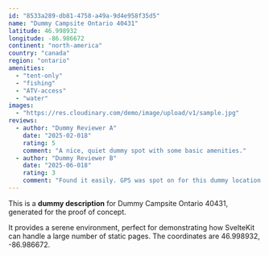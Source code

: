 ```yaml
---
id: "8533a289-db81-4758-a49a-9d4e958f35d5"
name: "Dummy Campsite Ontario 40431"
latitude: 46.998932
longitude: -86.986672
continent: "north-america"
country: "canada"
region: "ontario"
amenities:
  - "tent-only"
  - "fishing"
  - "ATV-access"
  - "water"
images:
  - "https://res.cloudinary.com/demo/image/upload/v1/sample.jpg"
reviews:
  - author: "Dummy Reviewer A"
    date: "2025-02-018"
    rating: 5
    comment: "A nice, quiet dummy spot with some basic amenities."
  - author: "Dummy Reviewer B"
    date: "2025-06-018"
    rating: 3
    comment: "Found it easily. GPS was spot on for this dummy location."
---
```


This is a **dummy description** for Dummy Campsite Ontario 40431, generated for the proof of concept.

It provides a serene environment, perfect for demonstrating how SvelteKit can handle a large number of static pages. The coordinates are 46.998932, -86.986672.
